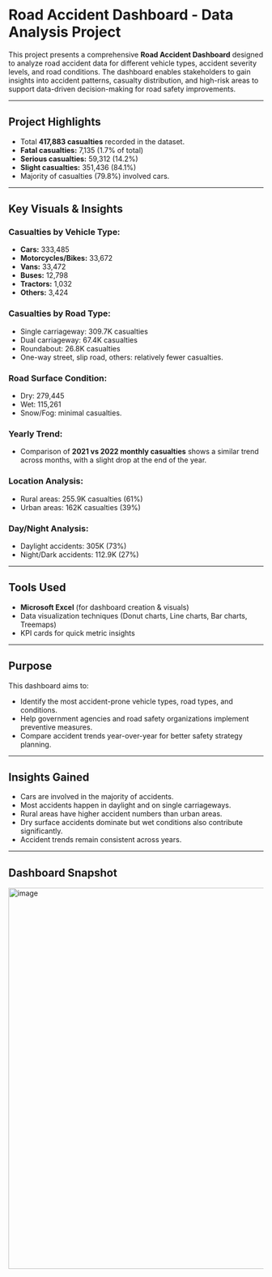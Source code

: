 # Road Accident Dashboard - Data Analysis Project

This project presents a comprehensive **Road Accident Dashboard** designed to analyze road accident data for different vehicle types, accident severity levels, and road conditions. The dashboard enables stakeholders to gain insights into accident patterns, casualty distribution, and high-risk areas to support data-driven decision-making for road safety improvements.

---

## Project Highlights
- Total **417,883 casualties** recorded in the dataset.
- **Fatal casualties:** 7,135 (1.7% of total)  
- **Serious casualties:** 59,312 (14.2%)  
- **Slight casualties:** 351,436 (84.1%)  
- Majority of casualties (79.8%) involved cars.

---

## Key Visuals & Insights

### Casualties by Vehicle Type:
- **Cars:** 333,485  
- **Motorcycles/Bikes:** 33,672  
- **Vans:** 33,472  
- **Buses:** 12,798  
- **Tractors:** 1,032  
- **Others:** 3,424  

### Casualties by Road Type:
- Single carriageway: 309.7K casualties  
- Dual carriageway: 67.4K casualties  
- Roundabout: 26.8K casualties  
- One-way street, slip road, others: relatively fewer casualties.

### Road Surface Condition:
- Dry: 279,445  
- Wet: 115,261  
- Snow/Fog: minimal casualties.

### Yearly Trend:
- Comparison of **2021 vs 2022 monthly casualties** shows a similar trend across months, with a slight drop at the end of the year.

### Location Analysis:
- Rural areas: 255.9K casualties (61%)  
- Urban areas: 162K casualties (39%)

### Day/Night Analysis:
- Daylight accidents: 305K (73%)  
- Night/Dark accidents: 112.9K (27%)

---

## Tools Used
- **Microsoft Excel** (for dashboard creation & visuals)
- Data visualization techniques (Donut charts, Line charts, Bar charts, Treemaps)
- KPI cards for quick metric insights

---

## Purpose
This dashboard aims to:
- Identify the most accident-prone vehicle types, road types, and conditions.
- Help government agencies and road safety organizations implement preventive measures.
- Compare accident trends year-over-year for better safety strategy planning.

---

## Insights Gained
- Cars are involved in the majority of accidents.
- Most accidents happen in daylight and on single carriageways.
- Rural areas have higher accident numbers than urban areas.
- Dry surface accidents dominate but wet conditions also contribute significantly.
- Accident trends remain consistent across years.

---

## Dashboard Snapshot
<img width="1514" height="753" alt="image" src="https://github.com/user-attachments/assets/c07306a8-1079-465a-894b-3b6da7265fe5" />


